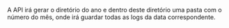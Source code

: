 A API irá gerar o diretório do ano e dentro deste diretório uma pasta com o número do mês, onde irá guardar todas as logs da data correspondente.
